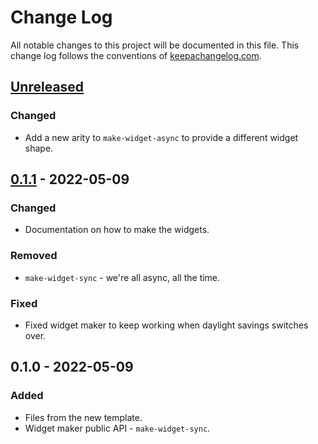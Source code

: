 # Change Log
All notable changes to this project will be documented in this file. This change log follows the conventions of [keepachangelog.com](http://keepachangelog.com/).

## [Unreleased]
### Changed
- Add a new arity to `make-widget-async` to provide a different widget shape.

## [0.1.1] - 2022-05-09
### Changed
- Documentation on how to make the widgets.

### Removed
- `make-widget-sync` - we're all async, all the time.

### Fixed
- Fixed widget maker to keep working when daylight savings switches over.

## 0.1.0 - 2022-05-09
### Added
- Files from the new template.
- Widget maker public API - `make-widget-sync`.

[Unreleased]: https://github.com/your-name/pedestal/compare/0.1.1...HEAD
[0.1.1]: https://github.com/your-name/pedestal/compare/0.1.0...0.1.1

